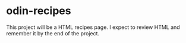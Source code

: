 # odin-recipes

This project will be a HTML recipes page. I expect to review HTML and remember it by the end of the project.
